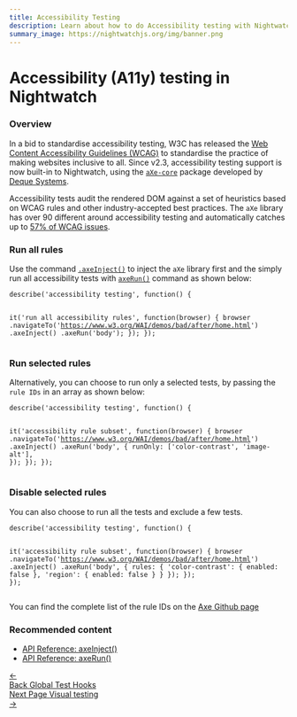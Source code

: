 ```yaml
---
title: Accessibility Testing
description: Learn about how to do Accessibility testing with Nightwatch
summary_image: https://nightwatchjs.org/img/banner.png
---
```


<div class="page-header"><h1>Accessibility (A11y) testing in Nightwatch</h1></div>

### Overview
In a bid to standardise accessibility testing, W3C has released the [Web Content Accessibility Guidelines (WCAG)][1] to standardise the practice of making websites inclusive to all. Since v2.3, accessibility testing support is now built-in to Nightwatch, using the [`aXe-core`][2] package developed by [Deque Systems][3]. 

Accessibility tests audit the rendered DOM against a set of heuristics based on WCAG rules and other industry-accepted best practices.
The `aXe` library has over 90 different around accessibility testing and automatically catches up to [57% of WCAG issues][4].

### Run all rules

Use the command [`.axeInject()`][5] to inject the `aXe` library first and the simply run all accessibility tests with [`axeRun()`][6] command as shown below:

<div class="sample-test"><pre data-language="javascript"><code class="language-javascript">describe('accessibility testing', function() {

  it('run all accessibility rules', function(browser) {
    browser
      .navigateTo('https://www.w3.org/WAI/demos/bad/after/home.html')
      .axeInject()
      .axeRun('body');
  });
});</code></pre></div>

### Run selected rules

Alternatively, you can choose to run only a selected tests, by passing the `rule IDs` in an array as shown below:

<div class="sample-test"><pre data-language="javascript"><code class="language-javascript">describe('accessibility testing', function() {

  it('accessibility rule subset', function(browser) {
    browser
      .navigateTo('https://www.w3.org/WAI/demos/bad/after/home.html')
      .axeInject()
      .axeRun('body', {
        runOnly: ['color-contrast', 'image-alt'],
      });
  });
});</code></pre></div>

### Disable selected rules
You can also choose to run all the tests and exclude a few tests.

<div class="sample-test"><pre data-language="javascript"><code class="language-javascript">describe('accessibility testing', function() {

  it('accessibility rule subset', function(browser) {
    browser
      .navigateTo('https://www.w3.org/WAI/demos/bad/after/home.html')
      .axeInject()
      .axeRun('body', {
        rules: {
            'color-contrast': {
                enabled: false
            },
            'region': {
                enabled: false
            }
        }
    });
  });
});</code></pre></div>


You can find the complete list of the rule IDs on the [Axe Github page][7] 

### Recommended content
- [API Reference: axeInject()][8]
- [API Reference: axeRun()][9]

 <div class="doc-pagination pt-40">
  <div class="previous">
    <a href="https://nightwatchjs.org/guide/writing-tests/global-test-hooks.html">
      <span>←</span>
        <div class="d-flex flex-column">
          <span class="smallT">Back</span>
          <span class="bigT">Global Test Hooks</span>
        </div>
    </a>
  </div>
  <div class="next">
    <a href="https://nightwatchjs.org/writing-tests/visual-regression-testing.html">
        <div class="d-flex flex-column">
          <span class="smallT">Next Page</span>
          <span class="bigT">Visual testing</span>
        </div>
        <span>→</span>
    </a>
  </div>
</div>

[1]:	https://www.w3.org/WAI/standards-guidelines/wcag/
[2]:	https://www.npmjs.com/package/axe-core
[3]:	https://www.deque.com/
[4]:	https://www.deque.com/blog/automated-testing-study-identifies-57-percent-of-digital-accessibility-issues/
[5]:	https://nightwatchjs.org/api/axeInject.html
[6]:	https://nightwatchjs.org/api/axeRun.html
[7]:	https://github.com/dequelabs/axe-core/blob/develop/doc/rule-descriptions.md
[8]:	https://nightwatchjs.org/api/axeInject.html
[9]:	https://nightwatchjs.org/api/axeRun.html